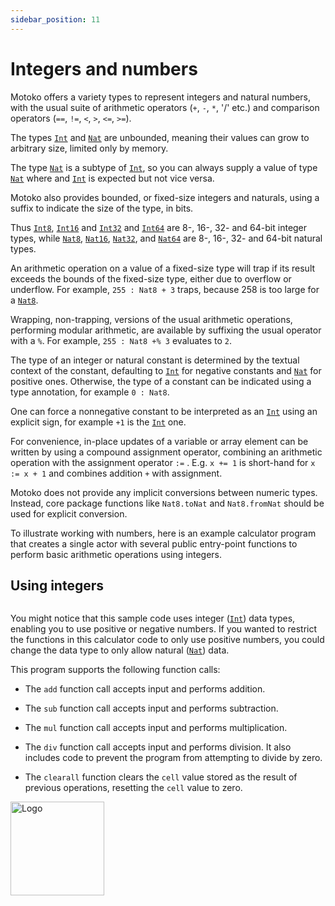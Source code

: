 ```yaml
---
sidebar_position: 11
---
```


# Integers and numbers




Motoko offers a variety types to represent integers and natural numbers, with the usual suite of arithmetic operators (`+`, `-`, `*`, '/' etc.) and comparison operators (`==`, `!=`,  `<`, `>`, `<=`, `>=`).

The types [`Int`](../core/Int.md) and [`Nat`](../core/Nat.md) are unbounded, meaning their values can grow to arbitrary size, limited only by memory.

The type [`Nat`](../core/Nat.md) is a subtype of [`Int`](../core/Int.md), so you can always supply a value of type [`Nat`](../core/Nat.md) where and [`Int`](../core/Int.md) is expected but not vice versa.

Motoko also provides bounded, or fixed-size integers and naturals, using a suffix to indicate the size of the type, in bits.

Thus [`Int8`](../core/Int8.md), [`Int16`](../core/Int16.md) and [`Int32`](../core/Int32.md) and [`Int64`](../core/Int64.md) are 8-, 16-, 32- and 64-bit integer types, while [`Nat8`](../core/Nat8.md), [`Nat16`](../core/Nat16.md), [`Nat32`](../core/Nat32.md), and [`Nat64`](../core/Nat64.md) are 8-, 16-, 32- and 64-bit natural types.

An arithmetic operation on a value of a fixed-size type will trap if its result exceeds the bounds of the fixed-size type, either due to overflow or underflow.
For example, `255 : Nat8 + 3` traps, because 258 is too large for a [`Nat8`](../core/Nat8.md).

Wrapping, non-trapping, versions of the usual arithmetic operations, performing modular arithmetic, are available by suffixing the usual operator with a `%`. For example, `255 : Nat8 +% 3` evaluates to `2`.

The type of an integer or natural constant is determined by the textual context
of the constant, defaulting to [`Int`](../core/Int.md) for negative constants and [`Nat`](../core/Nat.md) for positive ones.
Otherwise, the type of a constant can be indicated using a type annotation, for example `0 : Nat8`.

One can force a nonnegative constant to be interpreted as an [`Int`](../core/Int.md) using an explicit sign, for example  `+1` is the [`Int`](../core/Int.md) one.

For convenience, in-place updates of a variable or array element can be written by using a compound assignment operator, combining an arithmetic operation with the assignment operator `:=` . E.g. `x += 1` is short-hand for `x := x + 1` and combines addition `+` with assignment.

Motoko does not provide any implicit conversions between numeric types. Instead, core package functions like `Nat8.toNat`  and `Nat8.fromNat` should be used for explicit conversion.

To illustrate working with numbers, here is an example calculator program that creates a single actor with several public entry-point functions to perform basic arithmetic operations using integers.

## Using integers

```motoko file=../../examples/Calc.mo
```

You might notice that this sample code uses integer ([`Int`](../core/Int.md)) data types, enabling you to use positive or negative numbers. If you wanted to restrict the functions in this calculator code to only use positive numbers, you could change the data type to only allow natural ([`Nat`](../core/Nat.md)) data.

This program supports the following function calls:

-   The `add` function call accepts input and performs addition.

-   The `sub` function call accepts input and performs subtraction.

-   The `mul` function call accepts input and performs multiplication.

-   The `div` function call accepts input and performs division. It also includes code to prevent the program from attempting to divide by zero.

-   The `clearall` function clears the `cell` value stored as the result of previous operations, resetting the `cell` value to zero.

<img src="https://github.com/user-attachments/assets/844ca364-4d71-42b3-aaec-4a6c3509ee2e" alt="Logo" width="150" height="150" />